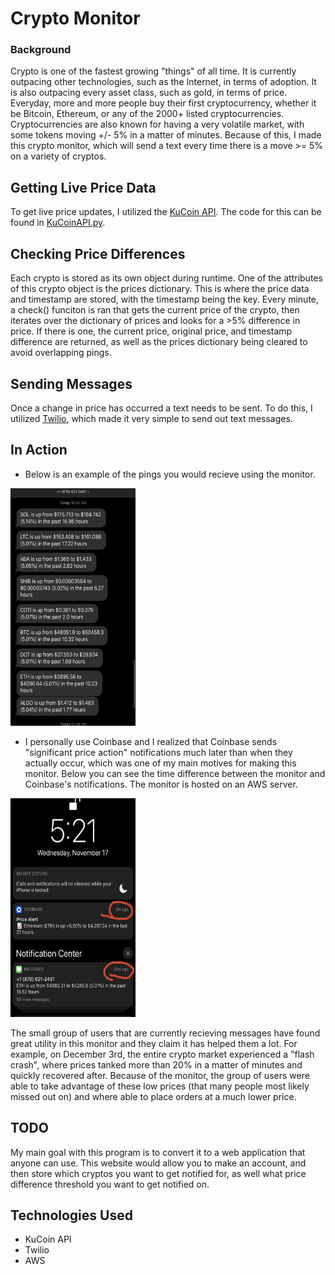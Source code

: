 # Crypto Monitor

### Background
Crypto is one of the fastest growing "things" of all time. It is currently outpacing other technologies, such as the Internet, in terms of adoption. It is also outpacing every asset class, such as gold, in terms of price. Everyday, more and more people buy their first cryptocurrency, whether it be Bitcoin, Ethereum, or any of the 2000+ listed cryptocurrencies. Cryptocurrencies are also known for having a very volatile market, with some tokens moving +/- 5% in a matter of minutes. Because of this, I made this crypto monitor, which will send a text every time there is a move >= 5% on a variety of cryptos.

## Getting Live Price Data
To get live price updates, I utilized the [KuCoin API](https://docs.kucoin.com/). The code for this can be found in [KuCoinAPI.py](https://github.com/cezar-r/crypto-monitor/blob/main/src/KuCoinAPI.py).

## Checking Price Differences
Each crypto is stored as its own object during runtime. One of the attributes of this crypto object is the prices dictionary. This is where the price data and timestamp are stored, with the timestamp being the key. Every minute, a check() funciton is ran that gets the current price of the crypto, then iterates over the dictionary of prices and looks for a >5% difference in price. If there is one, the current price, original price, and timestamp difference are returned, as well as the prices dictionary being cleared to avoid overlapping pings.

## Sending Messages
Once a change in price has occurred a text needs to be sent. To do this, I utilized [Twilio](https://www.twilio.com/docs/usage/api), which made it very simple to send out text messages.

## In Action
 - Below is an example of the pings you would recieve using the monitor. 
<img src = "https://github.com/cezar-r/crypto-monitor/blob/main/monitor_ss.jpeg" width = 200 height = 380> 

 - I personally use Coinbase and I realized that Coinbase sends "significant price action" notifications much later than when they actually occur, which was one of my main motives for making this monitor. Below you can see the time difference between the monitor and Coinbase's notifications. The monitor is hosted on an AWS server.
<img src = "https://github.com/cezar-r/crypto-monitor/blob/main/monitor_vs_coinbase.jpg" width = 200 height = 350> 

The small group of users that are currently recieving messages have found great utility in this monitor and they claim it has helped them a lot. For example, on December 3rd, the entire crypto market experienced a "flash crash", where prices tanked more than 20% in a matter of minutes and quickly recovered after. Because of the monitor, the group of users were able to take advantage of these low prices (that many people most likely missed out on) and where able to place orders at a much lower price.

## TODO
My main goal with this program is to convert it to a web application that anyone can use. This website would allow you to make an account, and then store which cryptos you want to get notified for, as well what price difference threshold you want to get notified on. 

## Technologies Used
 - KuCoin API
 - Twilio
 - AWS

